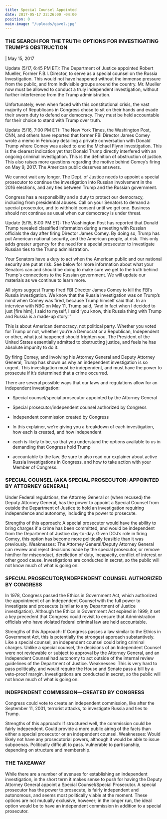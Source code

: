 ```yaml
---
title: Special Counsel Appointed
date: 2017-05-17 22:26:00 -04:00
position: 0
main-image: "/uploads/gavel.jpg"
---
```


### THE SEARCH FOR THE TRUTH: OPTIONS FOR INVESTIGATING TRUMP’S OBSTRUCTION

| May 15, 2017

Update (5/17, 6:45 PM ET): The Department of Justice appointed Robert Mueller, Former F.B.I. Director, to serve as a special counsel on the Russia Investigation. This would not have happened without the immense pressure from the public, and from Indivisible groups around the country. Mr. Mueller now must be allowed to conduct a truly independent investigation, without further interference from the Trump administration.

Unfortunately, even when faced with this constitutional crisis, the vast majority of Republicans in Congress chose to sit on their hands and evade their sworn duty to defend our democracy. They must be held accountable for their choice to stand with Trump over truth.

Update (5/16, 7:00 PM ET): The New York Times, the Washington Post, CNN, and others have reported that former FBI Director James Comey wrote a memo in February detailing a private conversation with Donald Trump where Comey was asked to end the Michael Flynn investigation. This is the clearest indication yet that Donald Trump directly interfered with an ongoing criminal investigation. This is the definition of obstruction of justice. This also raises more questions regarding the motive behind Comey’s firing on May 9, 2017. The American public deserves answers.

We cannot wait any longer. The Dept. of Justice needs to appoint a special prosecutor to continue the investigation into Russian involvement in the 2016 elections, and any ties between Trump and the Russian government.

Congress has a responsibility and a duty to protect our democracy, including from presidential abuses. Call on your Senators to demand a special prosecutor, and to withhold consent until we get one. Business should not continue as usual when our democracy is under threat.

Update (5/15, 8:00 PM ET): The Washington Post has reported that Donald Trump revealed classified information during a meeting with Russian officials the day after firing Director James Comey. By doing so, Trump has put American national security, and the American people, at risk. This only adds greater urgency for the need for a special prosecutor to investigate Russian ties to the Trump administration.

Your Senators have a duty to act when the American public and our national security are put at risk. See below for more information about what your Senators can and should be doing to make sure we get to the truth behind Trump's connections to the Russian government. We will update our materials as we continue to learn more.

All signs suggest Trump fired FBI Director James Comey to kill the FBI’s Russia investigation. We know that the Russia investigation was on Trump’s mind when Comey was fired, because Trump himself said that. In an interview with NBC on May 11, Trump said, “And in fact when I decided to just \[fire him\], I said to myself, I said ‘you know, this Russia thing with Trump and Russia is a made-up story.’”

This is about American democracy, not political party. Whether you voted for Trump or not, whether you’re a Democrat or a Republican, Independent or other, what just happened should frighten you. The President of the United States essentially admitted to obstructing justice, and feels he has absolute impunity to do it.

By firing Comey, and involving his Attorney General and Deputy Attorney General, Trump has shown us why an independent investigation is so urgent. This investigation must be independent, and must have the power to prosecute if it’s determined that a crime occurred.

There are several possible ways that our laws and regulations allow for an independent investigation:

* Special counsel/special prosecutor appointed by the Attorney General

* Special prosecutor/independent counsel authorized by Congress

* Independent commission created by Congress

* In this explainer, we’re giving you a breakdown of each investigation, how each is created, and how independent

* each is likely to be, so that you understand the options available to us in demanding that Congress hold Trump

* accountable to the law. Be sure to also read our explainer about active Russia investigations in Congress, and how to take action with your Member of Congress.

### SPECIAL COUNSEL (AKA SPECIAL PROSECUTOR: APPOINTED BY ATTORNEY GENERAL)

Under Federal regulations, the Attorney General or (when recused) the Deputy Attorney General, has the power to appoint a Special Counsel from outside the Department of Justice to hold an investigation requiring independence and autonomy, including the power to prosecute.

Strengths of this approach: A special prosecutor would have the ability to bring charges if a crime has been committed, and would be independent from the Department of Justice day-to-day. Given DOJ’s role in firing Comey, this option has become more politically feasible than it was previously.
Weaknesses: The Attorney General/Deputy Attorney General can review and reject decisions made by the special prosecutor, or remove him/her for misconduct, dereliction of duty, incapacity, conflict of interest or other good cause. Investigations are conducted in secret, so the public will not know much of what is going on.

### SPECIAL PROSECUTOR/INDEPENDENT COUNSEL AUTHORIZED BY CONGRESS

In 1978, Congress passed the Ethics in Government Act, which authorized the appointment of an Independent Counsel with the full power to investigate and prosecute (similar to any Department of Justice investigation). Although the Ethics in Government Act expired in 1999, it set a key precedent that Congress could revisit to ensure that Administration officials who have violated federal criminal law are held accountable.

Strengths of this Approach: If Congress passes a law similar to the Ethics in Government Act, this is potentially the strongest approach substantively. Like a special counsel, an independent counsel could bring criminal charges. Unlike a special counsel, the decisions of an Independent Counsel were not reviewable or subject to approval by the Attorney General, and an Independent Counsel had autonomy to act outside of the internal review guidelines of the Department of Justice.
Weaknesses: This is very hard to pass politically, and would require the House and Senate pass a bill by a veto-proof margin. Investigations are conducted in secret, so the public will not know much of what is going on.

### INDEPENDENT COMMISSION—CREATED BY CONGRESS

Congress could vote to create an independent commission, like after the September 11, 2001, terrorist attacks, to investigate Russia and ties to Trump.

Strengths of this approach: If structured well, the commission could be fairly independent. Could provide a more public airing of the facts than either a special prosecutor or an independent counsel.
Weaknesses: Would likely not have any prosecutorial powers, although it would be able to issue subpoenas. Politically difficult to pass. Vulnerable to partisanship, depending on structure and membership.

### THE TAKEAWAY

While there are a number of avenues for establishing an independent investigation, in the short term it makes sense to push for having the Deputy Attorney General appoint a Special Counsel/Special Prosecutor. A special prosecutor has the power to prosecute, is fairly independent and autonomous, and seems most politically viable at the moment. These options are not mutually exclusive, however; in the longer run, the ideal option would be to have an independent commission in addition to a special prosecutor.